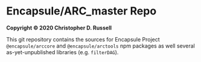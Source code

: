 # Encapsule/ARC_master Repo

**Copyright &copy; 2020 Christopher D. Russell**

This git repository contains the sources for Encapsule Project `@encapsule/arccore` and `@encapsule/arctools` npm packages as well several as-yet-unpublished libraries (e.g. `filterDAG`).





